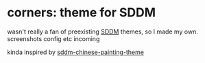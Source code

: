 # corners: theme for SDDM
wasn't really a fan of preexisting [SDDM](https://github.com/sddm/sddm) themes, so I made my own. screenshots config etc incoming

kinda inspired by [sddm-chinese-painting-theme](https://github.com/fralonra/sddm-chinese-painting-theme)
